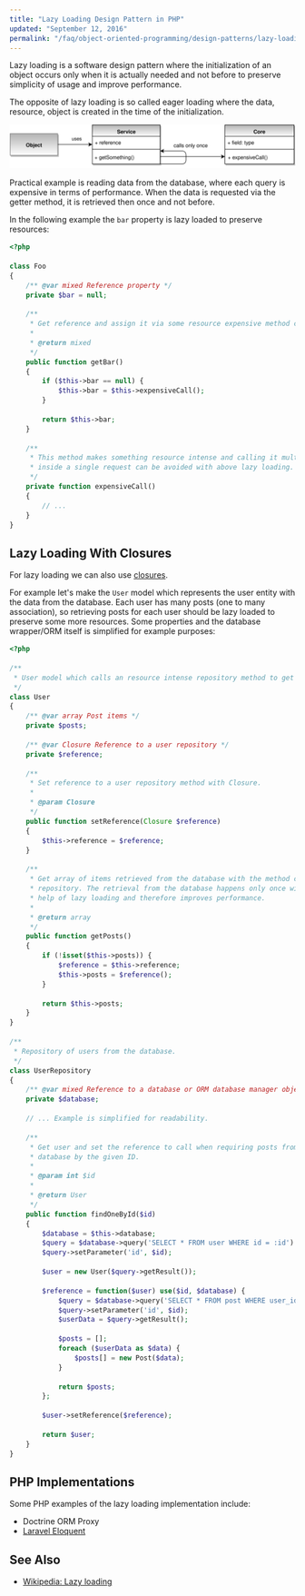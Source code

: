 ```yaml
---
title: "Lazy Loading Design Pattern in PHP"
updated: "September 12, 2016"
permalink: "/faq/object-oriented-programming/design-patterns/lazy-loading/"
---
```


Lazy loading is a software design pattern where the initialization of an object
occurs only when it is actually needed and not before to preserve simplicity of
usage and improve performance.

The opposite of lazy loading is so called eager loading where the data, resource,
object is created in the time of the initialization.

!["Lazy Loading Design Pattern"](/images/articles/oop/design-patterns/lazy-loading.svg "Lazy Loading Design Pattern")

Practical example is reading data from the database, where each query is expensive
in terms of performance. When the data is requested via the getter method, it is
retrieved then once and not before.

In the following example the `bar` property is lazy loaded to preserve resources:

```php
<?php

class Foo
{
    /** @var mixed Reference property */
    private $bar = null;

    /**
     * Get reference and assign it via some resource expensive method call only once.
     *
     * @return mixed
     */
    public function getBar()
    {
        if ($this->bar == null) {
            $this->bar = $this->expensiveCall();
        }

        return $this->bar;
    }

    /**
     * This method makes something resource intense and calling it multiple times
     * inside a single request can be avoided with above lazy loading.
     */
    private function expensiveCall()
    {
        // ...
    }
}
```

## Lazy Loading With Closures

For lazy loading we can also use [closures](http://php.net/manual/en/class.closure.php).

For example let's make the `User` model which represents the user entity with
the data from the database. Each user has many posts (one to many association),
so retrieving posts for each user should be lazy loaded to preserve some more
resources. Some properties and the database wrapper/ORM itself is simplified for
example purposes:

```php
<?php

/**
 * User model which calls an resource intense repository method to get posts.
 */
class User
{
    /** @var array Post items */
    private $posts;

    /** @var Closure Reference to a user repository */
    private $reference;

    /**
     * Set reference to a user repository method with Closure.
     *
     * @param Closure
     */
    public function setReference(Closure $reference)
    {
        $this->reference = $reference;
    }

    /**
     * Get array of items retrieved from the database with the method call of the
     * repository. The retrieval from the database happens only once with the
     * help of lazy loading and therefore improves performance.
     *
     * @return array
     */
    public function getPosts()
    {
        if (!isset($this->posts)) {
            $reference = $this->reference;
            $this->posts = $reference();
        }

        return $this->posts;
    }
}

/**
 * Repository of users from the database.
 */
class UserRepository
{
    /** @var mixed Reference to a database or ORM database manager object */
    private $database;

    // ... Example is simplified for readability.

    /**
     * Get user and set the reference to call when requiring posts from the
     * database by the given ID.
     *
     * @param int $id
     *
     * @return User
     */
    public function findOneById($id)
    {
        $database = $this->database;
        $query = $database->query('SELECT * FROM user WHERE id = :id')
        $query->setParameter('id', $id);

        $user = new User($query->getResult());

        $reference = function($user) use($id, $database) {
            $query = $database->query('SELECT * FROM post WHERE user_id = :id');
            $query->setParameter('id', $id);
            $userData = $query->getResult();

            $posts = [];
            foreach ($userData as $data) {
                $posts[] = new Post($data);
            }

            return $posts;
        };

        $user->setReference($reference);

        return $user;
    }
}
```

## PHP Implementations

Some PHP examples of the lazy loading implementation include:

* Doctrine ORM Proxy
* [Laravel Eloquent](https://laravel.com/docs/5.2/eloquent-relationships#lazy-eager-loading)

## See Also

* [Wikipedia: Lazy loading](https://en.wikipedia.org/wiki/Lazy_loading)
